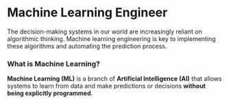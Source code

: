 # Machine Learning Engineer 

The decision-making systems in our world are increasingly reliant on algorithmic thinking. Machine learning engineering is key to implementing these algorithms and automating the prediction process.

### What is Machine Learning? 

**Machine Learning (ML)** is a branch of **Artificial Intelligence (AI)** that allows systems to learn from data and make predictions or decisions **without being explicitly programmed**.  